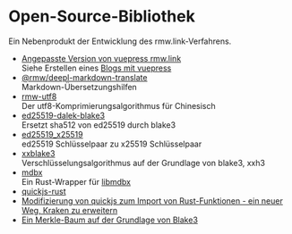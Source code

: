 # Open-Source-Bibliothek

Ein Nebenprodukt der Entwicklung des rmw.link-Verfahrens.

* [Angepasste Version von vuepress rmw.link](https://github.com/rmw-link/blog-vuepress2)  
  Siehe Erstellen eines [Blogs mit vuepress](/log/2020-11-29-vuepress.html)
* [@rmw/deepl-markdown-translate](https://www.npmjs.com/package/@rmw/deepl-markdown-translate)  
  Markdown-Übersetzungshilfen
* [rmw-utf8](https://docs.rs/crate/rmw-utf8)  
  Der utf8-Komprimierungsalgorithmus für Chinesisch
* [ed25519-dalek-blake3](https://github.com/rmw-lib/ed25519_x25519)  
  Ersetzt sha512 von ed25519 durch blake3
* [ed25519_x25519](https://github.com/rmw-lib/ed25519_x25519)  
  ed25519 Schlüsselpaar zu x25519 Schlüsselpaar
* [xxblake3](https://docs.rs/crate/xxblake3)  
  Verschlüsselungsalgorithmus auf der Grundlage von blake3, xxh3
* [mdbx](https://docs.rs/crate/mdbx)  
  Ein Rust-Wrapper für [libmdbx](https://github.com/erthink/libmdbx)
* [quickjs-rust](https://github.com/rmw-lib/quickjs-rust)
* [Modifizierung von quickjs zum Import von Rust-Funktionen - ein neuer Weg, Kraken zu erweitern](/log/2022-04-29-quickjs-rust.html)
* [Ein Merkle-Baum auf der Grundlage von Blake3](/log/2022-06-02-blake3_merkle.html)